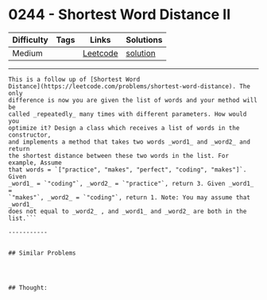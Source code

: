 # 0244 - Shortest Word Distance II

Difficulty  | Tags | Links | Solutions
----------- | ---- | ----- | -----
Medium |  | [Leetcode](https://leetcode.com/problems/shortest-word-distance-ii) | [solution](https://leetcode.com/problems/shortest-word-distance-ii/solution/)


-----------

```
This is a follow up of [Shortest Word
Distance](https://leetcode.com/problems/shortest-word-distance). The only
difference is now you are given the list of words and your method will be
called _repeatedly_ many times with different parameters. How would you
optimize it? Design a class which receives a list of words in the constructor,
and implements a method that takes two words _word1_ and _word2_ and return
the shortest distance between these two words in the list. For example, Assume
that words = `["practice", "makes", "perfect", "coding", "makes"]`. Given
_word1_ = `"coding"`, _word2_ = `"practice"`, return 3. Given _word1_ =
`"makes"`, _word2_ = `"coding"`, return 1. Note: You may assume that _word1_
does not equal to _word2_ , and _word1_ and _word2_ are both in the list.```

-----------


## Similar Problems




## Thought:
